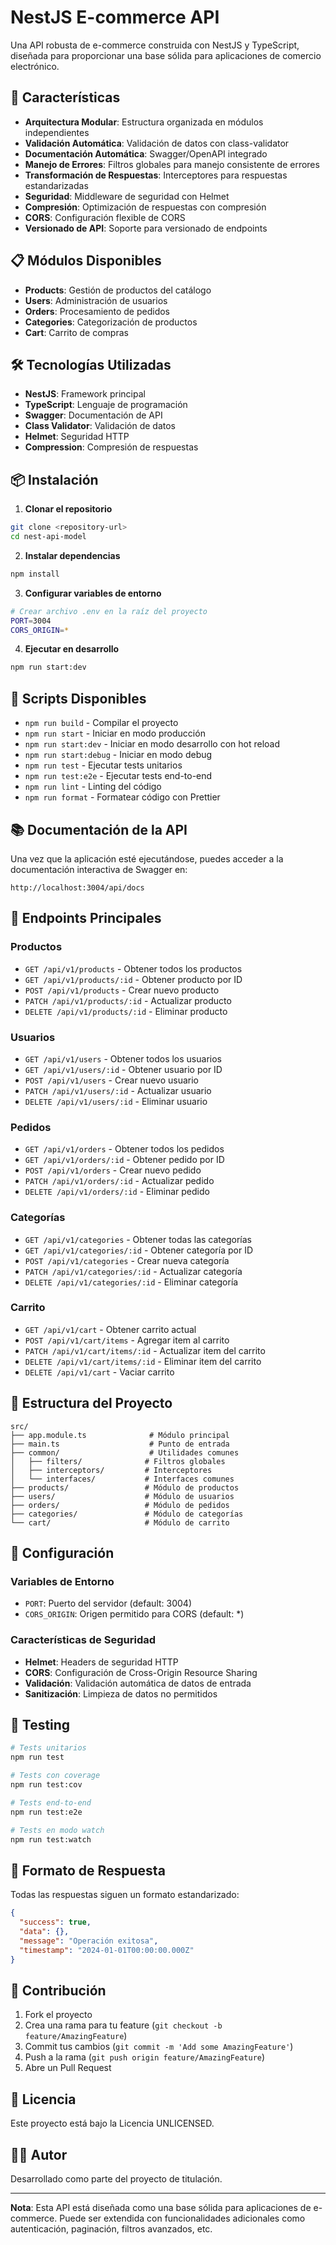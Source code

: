 # NestJS E-commerce API

Una API robusta de e-commerce construida con NestJS y TypeScript, diseñada para proporcionar una base sólida para aplicaciones de comercio electrónico.

## 🚀 Características

- **Arquitectura Modular**: Estructura organizada en módulos independientes
- **Validación Automática**: Validación de datos con class-validator
- **Documentación Automática**: Swagger/OpenAPI integrado
- **Manejo de Errores**: Filtros globales para manejo consistente de errores
- **Transformación de Respuestas**: Interceptores para respuestas estandarizadas
- **Seguridad**: Middleware de seguridad con Helmet
- **Compresión**: Optimización de respuestas con compresión
- **CORS**: Configuración flexible de CORS
- **Versionado de API**: Soporte para versionado de endpoints

## 📋 Módulos Disponibles

- **Products**: Gestión de productos del catálogo
- **Users**: Administración de usuarios
- **Orders**: Procesamiento de pedidos
- **Categories**: Categorización de productos
- **Cart**: Carrito de compras

## 🛠️ Tecnologías Utilizadas

- **NestJS**: Framework principal
- **TypeScript**: Lenguaje de programación
- **Swagger**: Documentación de API
- **Class Validator**: Validación de datos
- **Helmet**: Seguridad HTTP
- **Compression**: Compresión de respuestas

## 📦 Instalación

1. **Clonar el repositorio**
```bash
git clone <repository-url>
cd nest-api-model
```

2. **Instalar dependencias**
```bash
npm install
```

3. **Configurar variables de entorno**
```bash
# Crear archivo .env en la raíz del proyecto
PORT=3004
CORS_ORIGIN=*
```

4. **Ejecutar en desarrollo**
```bash
npm run start:dev
```

## 🚀 Scripts Disponibles

- `npm run build` - Compilar el proyecto
- `npm run start` - Iniciar en modo producción
- `npm run start:dev` - Iniciar en modo desarrollo con hot reload
- `npm run start:debug` - Iniciar en modo debug
- `npm run test` - Ejecutar tests unitarios
- `npm run test:e2e` - Ejecutar tests end-to-end
- `npm run lint` - Linting del código
- `npm run format` - Formatear código con Prettier

## 📚 Documentación de la API

Una vez que la aplicación esté ejecutándose, puedes acceder a la documentación interactiva de Swagger en:

```
http://localhost:3004/api/docs
```

## 🔗 Endpoints Principales

### Productos
- `GET /api/v1/products` - Obtener todos los productos
- `GET /api/v1/products/:id` - Obtener producto por ID
- `POST /api/v1/products` - Crear nuevo producto
- `PATCH /api/v1/products/:id` - Actualizar producto
- `DELETE /api/v1/products/:id` - Eliminar producto

### Usuarios
- `GET /api/v1/users` - Obtener todos los usuarios
- `GET /api/v1/users/:id` - Obtener usuario por ID
- `POST /api/v1/users` - Crear nuevo usuario
- `PATCH /api/v1/users/:id` - Actualizar usuario
- `DELETE /api/v1/users/:id` - Eliminar usuario

### Pedidos
- `GET /api/v1/orders` - Obtener todos los pedidos
- `GET /api/v1/orders/:id` - Obtener pedido por ID
- `POST /api/v1/orders` - Crear nuevo pedido
- `PATCH /api/v1/orders/:id` - Actualizar pedido
- `DELETE /api/v1/orders/:id` - Eliminar pedido

### Categorías
- `GET /api/v1/categories` - Obtener todas las categorías
- `GET /api/v1/categories/:id` - Obtener categoría por ID
- `POST /api/v1/categories` - Crear nueva categoría
- `PATCH /api/v1/categories/:id` - Actualizar categoría
- `DELETE /api/v1/categories/:id` - Eliminar categoría

### Carrito
- `GET /api/v1/cart` - Obtener carrito actual
- `POST /api/v1/cart/items` - Agregar item al carrito
- `PATCH /api/v1/cart/items/:id` - Actualizar item del carrito
- `DELETE /api/v1/cart/items/:id` - Eliminar item del carrito
- `DELETE /api/v1/cart` - Vaciar carrito

## 📁 Estructura del Proyecto

```
src/
├── app.module.ts              # Módulo principal
├── main.ts                    # Punto de entrada
├── common/                    # Utilidades comunes
│   ├── filters/              # Filtros globales
│   ├── interceptors/         # Interceptores
│   └── interfaces/           # Interfaces comunes
├── products/                 # Módulo de productos
├── users/                    # Módulo de usuarios
├── orders/                   # Módulo de pedidos
├── categories/               # Módulo de categorías
└── cart/                     # Módulo de carrito
```

## 🔧 Configuración

### Variables de Entorno

- `PORT`: Puerto del servidor (default: 3004)
- `CORS_ORIGIN`: Origen permitido para CORS (default: *)

### Características de Seguridad

- **Helmet**: Headers de seguridad HTTP
- **CORS**: Configuración de Cross-Origin Resource Sharing
- **Validación**: Validación automática de datos de entrada
- **Sanitización**: Limpieza de datos no permitidos

## 🧪 Testing

```bash
# Tests unitarios
npm run test

# Tests con coverage
npm run test:cov

# Tests end-to-end
npm run test:e2e

# Tests en modo watch
npm run test:watch
```

## 📝 Formato de Respuesta

Todas las respuestas siguen un formato estandarizado:

```json
{
  "success": true,
  "data": {},
  "message": "Operación exitosa",
  "timestamp": "2024-01-01T00:00:00.000Z"
}
```

## 🤝 Contribución

1. Fork el proyecto
2. Crea una rama para tu feature (`git checkout -b feature/AmazingFeature`)
3. Commit tus cambios (`git commit -m 'Add some AmazingFeature'`)
4. Push a la rama (`git push origin feature/AmazingFeature`)
5. Abre un Pull Request

## 📄 Licencia

Este proyecto está bajo la Licencia UNLICENSED.

## 👨‍💻 Autor

Desarrollado como parte del proyecto de titulación.

---

**Nota**: Esta API está diseñada como una base sólida para aplicaciones de e-commerce. Puede ser extendida con funcionalidades adicionales como autenticación, paginación, filtros avanzados, etc.

